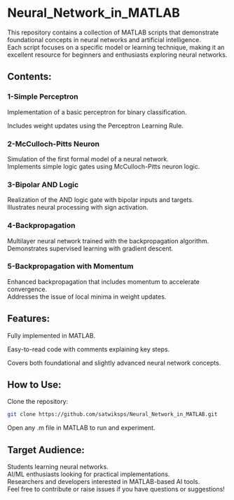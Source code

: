 # Neural_Network_in_MATLAB
This repository contains a collection of MATLAB scripts that demonstrate foundational concepts in neural networks and artificial intelligence.<br />
Each script focuses on a specific model or learning technique, making it an excellent resource for beginners and enthusiasts exploring neural networks.

## Contents:
### 1-Simple Perceptron
Implementation of a basic perceptron for binary classification.<br />

Includes weight updates using the Perceptron Learning Rule.

### 2-McCulloch-Pitts Neuron
Simulation of the first formal model of a neural network.<br />
Implements simple logic gates using McCulloch-Pitts neuron logic.

### 3-Bipolar AND Logic
Realization of the AND logic gate with bipolar inputs and targets.<br />
Illustrates neural processing with sign activation.

### 4-Backpropagation
Multilayer neural network trained with the backpropagation algorithm.<br />
Demonstrates supervised learning with gradient descent.

### 5-Backpropagation with Momentum
Enhanced backpropagation that includes momentum to accelerate convergence.<br />
Addresses the issue of local minima in weight updates.

## Features:
Fully implemented in MATLAB.

Easy-to-read code with comments explaining key steps.

Covers both foundational and slightly advanced neural network concepts.

## How to Use:
Clone the repository:
```bash
git clone https://github.com/satwiksps/Neural_Network_in_MATLAB.git
```
Open any .m file in MATLAB to run and experiment.

## Target Audience:
Students learning neural networks.<br />
AI/ML enthusiasts looking for practical implementations.<br />
Researchers and developers interested in MATLAB-based AI tools.<br />
Feel free to contribute or raise issues if you have questions or suggestions!<br />
